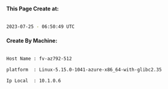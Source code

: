 
   
#### This Page Create at:

```bash

2023-07-25 - 06:50:49 UTC

```

#### Create By Machine:

```bash

Host Name : fv-az792-512

platform  : Linux-5.15.0-1041-azure-x86_64-with-glibc2.35

Ip Local  : 10.1.0.6

```

